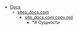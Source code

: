 - <a href = "E:\Node_projects\Node_Way\NBase\_Md\_Index\__Closer\_WEB_API\WHATWG\_MIME_Sniffing\Part_I\content\Docs\cat.Docs\dir.Docs.md">Docs</a>
    - <a href = "E:\Node_projects\Node_Way\NBase\_Md\_Index\__Closer\_WEB_API\WHATWG\_MIME_Sniffing\Part_I\content\Docs\sites_docs.com\cat.sites_docs.com\dir.sites_docs.com.md">sites_docs.com</a>
        - <a href = "E:\Node_projects\Node_Way\NBase\_Md\_Index\__Closer\_WEB_API\WHATWG\_MIME_Sniffing\Part_I\content\Docs\sites_docs.com\site_docs.com copy.md">site_docs.com copy.md</a>
            - *# Сущности
    
